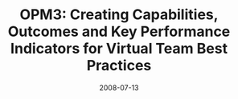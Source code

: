 ---
abstract: ''
authors:
- Martin Pazderka
- Thomas Grechenig
date: '2008-07-13'
featured: false
publication_types:
- '0'
publishDate: '2008-07-13'
title: 'OPM3: Creating Capabilities, Outcomes and Key Performance Indicators for Virtual
  Team Best Practices'
url_pdf: ''
---